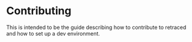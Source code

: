 # Contributing

This is intended to be the guide describing how to contribute to retraced and how to set up a dev environment.
